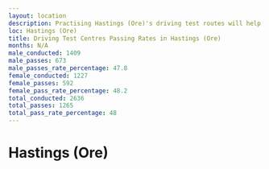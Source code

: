 ```yaml
---
layout: location
description: Practising Hastings (Ore)'s driving test routes will help you become more confident in your gear-changing abilities.
loc: Hastings (Ore)
title: Driving Test Centres Passing Rates in Hastings (Ore)
months: N/A
male_conducted: 1409
male_passes: 673
male_passes_rate_percentage: 47.8
female_conducted: 1227
female_passes: 592
female_pass_rate_percentage: 48.2
total_conducted: 2636
total_passes: 1265
total_pass_rate_percentage: 48
---
```


# Hastings (Ore)
